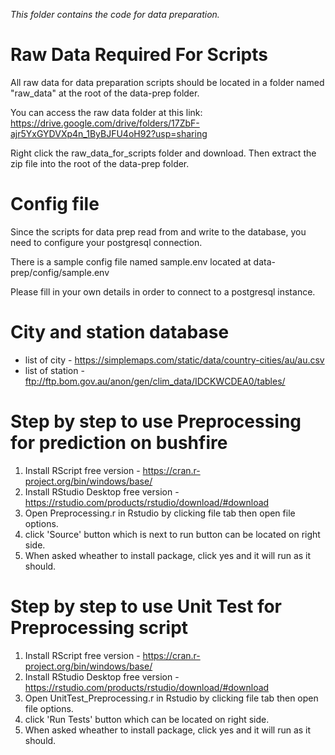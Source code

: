 *This folder contains the code for data preparation.*

# Raw Data Required For Scripts
All raw data for data preparation scripts should be located in a folder named "raw_data"
at the root of the data-prep folder.

You can access the raw data folder at this link: https://drive.google.com/drive/folders/17ZbF-ajr5YxGYDVXp4n_1ByBJFU4oH92?usp=sharing

Right click the raw_data_for_scripts folder and download. Then extract the zip file into the root of the data-prep
folder.

# Config file
Since the scripts for data prep read from and write to the database, you need to configure your postgresql connection.

There is a sample config file named sample.env located at data-prep/config/sample.env

Please fill in your own details in order to connect to a postgresql instance.

# City and station database
* list of city - https://simplemaps.com/static/data/country-cities/au/au.csv
* list of station - ftp://ftp.bom.gov.au/anon/gen/clim_data/IDCKWCDEA0/tables/

# Step by step to use Preprocessing for prediction on bushfire
1)  Install RScript free version - https://cran.r-project.org/bin/windows/base/ 
2)	Install RStudio Desktop free version - https://rstudio.com/products/rstudio/download/#download
3)  Open Preprocessing.r in Rstudio by clicking file tab then open file options.
4)  click 'Source' button which is next to run button can be located on right side.
5)  When asked wheather to install package, click yes and it will run as it should. 

# Step by step to use Unit Test for Preprocessing script
1)  Install RScript free version - https://cran.r-project.org/bin/windows/base/ 
2)	Install RStudio Desktop free version - https://rstudio.com/products/rstudio/download/#download
3)  Open UnitTest_Preprocessing.r in Rstudio by clicking file tab then open file options.
4)  click 'Run Tests' button which can be located on right side.
5)  When asked wheather to install package, click yes and it will run as it should. 
